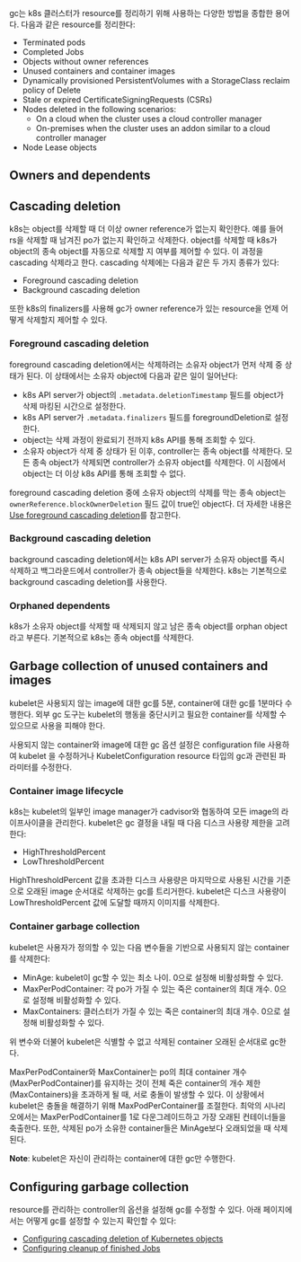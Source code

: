 gc는 k8s 클러스터가 resource를 정리하기 위해 사용하는 다양한 방법을 종합한 용어다. 다음과 같은 resource를 정리한다:

- Terminated pods
- Completed Jobs
- Objects without owner references
- Unused containers and container images
- Dynamically provisioned PersistentVolumes with a StorageClass reclaim policy of Delete
- Stale or expired CertificateSigningRequests (CSRs)
- Nodes deleted in the following scenarios:
    - On a cloud when the cluster uses a cloud controller manager
    - On-premises when the cluster uses an addon similar to a cloud controller manager
- Node Lease objects

## Owners and dependents

## Cascading deletion
k8s는 object를 삭제할 때 더 이상 owner reference가 없는지 확인한다. 예를 들어 rs을 삭제할 때 남겨진 po가 없는지 확인하고 삭제한다. object를 삭제할 때 k8s가 object의 종속 object를 자동으로 삭제할 지 여부를 제어할 수 있다. 이 과정을 cascading 삭제라고 한다. cascading 삭제에는 다음과 같은 두 가지 종류가 있다:

- Foreground cascading deletion
- Background cascading deletion

또한 k8s의 finalizers를 사용해 gc가 owner reference가 있는 resource을 언제 어떻게 삭제할지 제어할 수 있다.

### Foreground cascading deletion
foreground cascading deletion에서는 삭제하려는 소유자 object가 먼저 삭제 중 상태가 된다. 이 상태에서는 소유자 object에 다음과 같은 일이 일어난다:

- k8s API server가 object의 `.metadata.deletionTimestamp` 필드를 object가 삭제 마킹된 시간으로 설정한다.
- k8s API server가 `.metadata.finalizers` 필드를 foregroundDeletion로 설정한다.
- object는 삭제 과정이 완료되기 전까지 k8s API를 통해 조회할 수 있다.
- 소유자 object가 삭제 중 상태가 된 이후, controller는 종속 object를 삭제한다. 모든 종속 object가 삭제되면 controller가 소유자 object를 삭제한다. 이 시점에서 object는 더 이상 k8s API를 통해 조회할 수 없다.

foreground cascading deletion 중에 소유자 object의 삭제를 막는 종속 object는 `ownerReference.blockOwnerDeletion` 필드 값이 true인 object다. 더 자세한 내용은 [Use foreground cascading deletion](https://kubernetes.io/docs/tasks/administer-cluster/use-cascading-deletion/#use-foreground-cascading-deletion)를 참고한다.

### Background cascading deletion
background cascading deletion에서는 k8s API server가 소유자 object를 즉시 삭제하고 백그라운드에서 controller가 종속 object들을 삭제한다. k8s는 기본적으로 background cascading deletion를 사용한다.

### Orphaned dependents
k8s가 소유자 object를 삭제할 때 삭제되지 않고 남은 종속 object를 orphan object라고 부른다. 기본적으로 k8s는 종속 object를 삭제한다.

## Garbage collection of unused containers and images
kubelet은 사용되지 않는 image에 대한 gc를 5분, container에 대한 gc를 1분마다 수행한다. 외부 gc 도구는 kubelet의 행동을 중단시키고 필요한 container를 삭제할 수 있으므로 사용을 피해야 한다.

사용되지 않는 container와 image에 대한 gc 옵션 설정은 configuration file 사용하여 kubelet 을 수정하거나 KubeletConfiguration resource 타입의 gc과 관련된 파라미터를 수정한다.

### Container image lifecycle
k8s는 kubelet의 일부인 image manager가 cadvisor와 협동하여 모든 image의 라이프사이클을 관리한다. kubelet은 gc 결정을 내릴 때 다음 디스크 사용량 제한을 고려한다:

- HighThresholdPercent
- LowThresholdPercent

HighThresholdPercent 값을 초과한 디스크 사용량은 마지막으로 사용된 시간을 기준으로 오래된 image 순서대로 삭제하는 gc를 트리거한다. kubelet은 디스크 사용량이 LowThresholdPercent 값에 도달할 때까지 이미지를 삭제한다.

### Container garbage collection
kubelet은 사용자가 정의할 수 있는 다음 변수들을 기반으로 사용되지 않는 container를 삭제한다:

- MinAge: kubelet이 gc할 수 있는 최소 나이. 0으로 설정해 비활성화할 수 있다.
- MaxPerPodContainer: 각 po가 가질 수 있는 죽은 container의 최대 개수. 0으로 설정해 비활성화할 수 있다.
- MaxContainers: 클러스터가 가질 수 있는 죽은 container의 최대 개수. 0으로 설정해 비활성화할 수 있다.

위 변수와 더불어 kubelet은 식별할 수 없고 삭제된 container 오래된 순서대로 gc한다.

MaxPerPodContainer와 MaxContainer는 po의 최대 container 개수(MaxPerPodContainer)를 유지하는 것이 전체 죽은 container의 개수 제한(MaxContainers)을 초과하게 될 때, 서로 충돌이 발생할 수 있다. 이 상황에서 kubelet은 충돌을 해결하기 위해 MaxPodPerContainer를 조절한다. 최악의 시나리오에서는 MaxPerPodContainer를 1로 다운그레이드하고 가장 오래된 컨테이너들을 축출한다. 또한, 삭제된 po가 소유한 container들은 MinAge보다 오래되었을 때 삭제된다.

**Note**: kubelet은 자신이 관리하는 container에 대한 gc만 수행한다.

## Configuring garbage collection
resource를 관리하는 controller의 옵션을 설정해 gc를 수정할 수 있다. 아래 페이지에서는 어떻게 gc를 설정할 수 있는지 확인할 수 있다:

- [Configuring cascading deletion of Kubernetes objects](https://kubernetes.io/docs/tasks/administer-cluster/use-cascading-deletion/)
- [Configuring cleanup of finished Jobs](https://kubernetes.io/docs/tasks/administer-cluster/kubelet-config-file/)